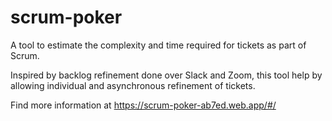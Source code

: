 # scrum-poker

A tool to estimate the complexity and time required for tickets as part of Scrum.

Inspired by backlog refinement done over Slack and Zoom, this tool help by allowing individual and asynchronous refinement of tickets.

Find more information at <https://scrum-poker-ab7ed.web.app/#/>
